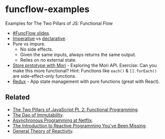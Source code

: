 # funcflow-examples
Examples for The Two Pillars of JS: Functional Flow

* [#FuncFlow slides](https://slidr.io/ericelliott/learn-to-flow-with-functional-programming#1).
* [Imperative](https://github.com/learn-javascript-courses/funcflow-examples/blob/master/examples/double/imperative/index.js) vs [declarative](https://github.com/learn-javascript-courses/funcflow-examples/blob/master/examples/double/declarative/index.js).
* Pure vs impure.
  - No side effects.
  - Given the same inputs, always returns the same output.
  - Relies on no external state.
* [Store prototype with Mori](https://github.com/ericelliott/checkin/blob/13cd6ce0ed028c5431409f8981005df2b06c3638/source/shared/store/index.js) - Exploring the Mori API. Exercise: Can you make this more functional? Hint: Functions like `each()` & `[].forEach()` are side-effect-only functions.
* [Redux](https://github.com/rackt/redux) - App state management with pure functions (great with React).

## Related
* [The Two Pillars of JavaScript Pt. 2: Functional Programming](https://medium.com/javascript-scene/the-two-pillars-of-javascript-pt-2-functional-programming-a63aa53a41a4).
* [The Dao of Immutability](https://medium.com/javascript-scene/the-dao-of-immutability-9f91a70c88cd).
* [Asynchronous Programming at Netflix](https://www.youtube.com/watch?v=gawmdhCNy-A).
* [The Introduction to Reactive Programming You've Been Missing](https://gist.github.com/staltz/868e7e9bc2a7b8c1f754).
* [General Theory of Reactivity](https://github.com/kriskowal/gtor).
